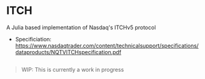 # ITCH

A Julia based implementation of Nasdaq's ITCHv5 protocol

  * Specificiation: https://www.nasdaqtrader.com/content/technicalsupport/specifications/dataproducts/NQTVITCHspecification.pdf

## 

> WIP: This is currently a work in progress